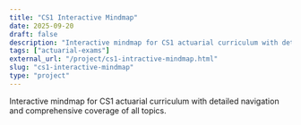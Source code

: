 ```yaml
---
title: "CS1 Interactive Mindmap"
date: 2025-09-20
draft: false
description: "Interactive mindmap for CS1 actuarial curriculum with detailed navigation"
tags: ["actuarial-exams"]
external_url: "/project/cs1-intractive-mindmap.html"
slug: "cs1-interactive-mindmap"
type: "project"
---
```


Interactive mindmap for CS1 actuarial curriculum with detailed navigation and comprehensive coverage of all topics.